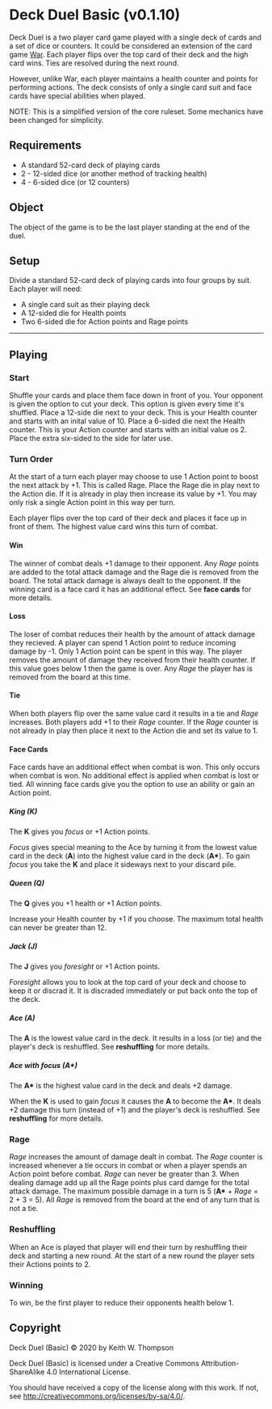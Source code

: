 # Deck Duel Basic (v0.1.10)

Deck Duel is a two player card game played with a single deck of cards and a set of dice or counters. It could be considered an extension of the card game [War](https://en.wikipedia.org/wiki/War_%28card_game%29). Each player flips over the top card of their deck and the high card wins. Ties are resolved during the next round.

However, unlike War, each player maintains a health counter and points for performing actions. The deck consists of only a single card suit and face cards have special abilities when played.

NOTE: This is a simplified version of the core ruleset. Some mechanics have been changed for simplicity.

## Requirements

- A standard 52-card deck of playing cards
- 2 - 12-sided dice (or another method of tracking health)
- 4 - 6-sided dice (or 12 counters)

## Object

The object of the game is to be the last player standing at the end of the duel.

## Setup

Divide a standard 52-card deck of playing cards into four groups by suit.
Each player will need:

- A single card suit as their playing deck
- A 12-sided die for Health points
- Two 6-sided die for Action points and Rage points

---

## Playing

### Start

Shuffle your cards and place them face down in front of you. Your opponent is given the option to cut your deck. This option is given every time it's shuffled. Place a 12-side die next to your deck. This is your Health counter and starts with an inital value of 10. Place a 6-sided die next the Health counter. This is your Action counter and starts with an initial value os 2. Place the extra six-sided to the side for later use.

### Turn Order

At the start of a turn each player may choose to use 1 Action point to boost the next attack by +1. This is called Rage. Place the Rage die in play next to the Action die. If it is already in play then increase its value by +1. You may only risk a single Action point in this way per turn.

Each player flips over the top card of their deck and places it face up in front of them. The highest value card wins this turn of combat.

#### Win

The winner of combat deals +1 damage to their opponent. Any *Rage* points are added to the total attack damage and the Rage die is removed from the board. The total attack damage is always dealt to the opponent. If the winning card is a face card it has an additional effect. See **face cards** for more details.

#### Loss

The loser of combat reduces their health by the amount of attack damage they recieved. A player can spend 1 Action point to reduce incoming damage by -1. Only 1 Action point can be spent in this way. The player removes the amount of damage they received from their health counter. If this value goes below 1 then the game is over. Any *Rage* the player has is removed from the board at this time.

#### Tie

When both players flip over the same value card it results in a tie and *Rage* increases. Both players add +1 to their *Rage* counter. If the *Rage* counter is not already in play then place it next to the Action die and set its value to 1.

#### Face Cards

Face cards have an additional effect when combat is won. This only occurs when combat is won. No additional effect is applied when combat is lost or tied. All winning face cards give you the option to use an ability or gain an Action point.

##### King (**K**)

The **K** gives you *focus* or +1 Action points.

*Focus* gives special meaning to the Ace by turning it from the lowest value card in the deck (**A**) into the highest value card in the deck (**A\***). To gain *focus* you take the **K** and place it sideways next to your discard pile.

##### Queen (**Q**)

The **Q** gives you +1 health or +1 Action points.

Increase your Health counter by +1 if you choose. The maximum total health can never be greater than 12.

##### Jack (**J**)

The **J** gives you *foresight* or +1 Action points.

*Foresight* allows you to look at the top card of your deck and choose to keep it or discrad it. It is discraded immediately or put back onto the top of the deck.

##### Ace (**A**)

The **A** is the lowest value card in the deck. It results in a loss (or tie) and the player's deck is reshuffled. See **reshuffling** for more details.

##### Ace with focus (**A\***)

The **A\*** is the highest value card in the deck and deals +2 damage.

When the **K** is used to gain *focus* it causes the **A** to become the **A\***. It deals +2 damage this turn (instead of +1) and the player's deck is reshuffled. See **reshuffling** for more details.

### Rage

*Rage* increases the amount of damage dealt in combat. The *Rage* counter is increased whenever a tie occurs in combat or when a player spends an Action point before combat. *Rage* can never be greater than 3. When dealing damage add up all the Rage points plus card damge for the total attack damage. The maximum possible damage in a turn is 5 (**A\*** + *Rage* = 2 + 3 = 5). All *Rage* is removed from the board at the end of any turn that is not a tie.

### Reshuffling

When an Ace is played that player will end their turn by reshuffling their deck and starting a new round. At the start of a new round the player sets their Actions points to 2.

### Winning

To win, be the first player to reduce their opponents health below 1.

## Copyright

Deck Duel (Basic) © 2020 by Keith W. Thompson

Deck Duel (Basic) is licensed under a
Creative Commons Attribution-ShareAlike 4.0 International License.

You should have received a copy of the license along with this work. If not, see <http://creativecommons.org/licenses/by-sa/4.0/>.
